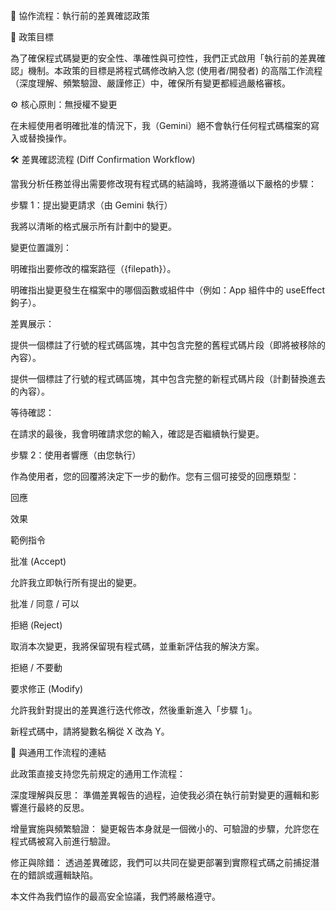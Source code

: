 🤖 協作流程：執行前的差異確認政策

🎯 政策目標

為了確保程式碼變更的安全性、準確性與可控性，我們正式啟用「執行前的差異確認」機制。本政策的目標是將程式碼修改納入您 (使用者/開發者) 的高階工作流程（深度理解、頻繁驗證、嚴謹修正）中，確保所有變更都經過嚴格審核。

⚙️ 核心原則：無授權不變更

在未經使用者明確批准的情況下，我（Gemini）絕不會執行任何程式碼檔案的寫入或替換操作。

🛠️ 差異確認流程 (Diff Confirmation Workflow)

當我分析任務並得出需要修改現有程式碼的結論時，我將遵循以下嚴格的步驟：

步驟 1：提出變更請求（由 Gemini 執行）

我將以清晰的格式展示所有計劃中的變更。

變更位置識別：

明確指出要修改的檔案路徑（{filepath}）。

明確指出變更發生在檔案中的哪個函數或組件中（例如：App 組件中的 useEffect 鉤子）。

差異展示：

提供一個標註了行號的程式碼區塊，其中包含完整的舊程式碼片段（即將被移除的內容）。

提供一個標註了行號的程式碼區塊，其中包含完整的新程式碼片段（計劃替換進去的內容）。

等待確認：

在請求的最後，我會明確請求您的輸入，確認是否繼續執行變更。

步驟 2：使用者響應（由您執行）

作為使用者，您的回覆將決定下一步的動作。您有三個可接受的回應類型：

回應

效果

範例指令

批准 (Accept)

允許我立即執行所有提出的變更。

批准 / 同意 / 可以

拒絕 (Reject)

取消本次變更，我將保留現有程式碼，並重新評估我的解決方案。

拒絕 / 不要動

要求修正 (Modify)

允許我針對提出的差異進行迭代修改，然後重新進入「步驟 1」。

新程式碼中，請將變數名稱從 X 改為 Y。

🔗 與通用工作流程的連結

此政策直接支持您先前規定的通用工作流程：

深度理解與反思： 準備差異報告的過程，迫使我必須在執行前對變更的邏輯和影響進行最終的反思。

增量實施與頻繁驗證： 變更報告本身就是一個微小的、可驗證的步驟，允許您在程式碼被寫入前進行驗證。

修正與除錯： 透過差異確認，我們可以共同在變更部署到實際程式碼之前捕捉潛在的錯誤或邏輯缺陷。

本文件為我們協作的最高安全協議，我們將嚴格遵守。